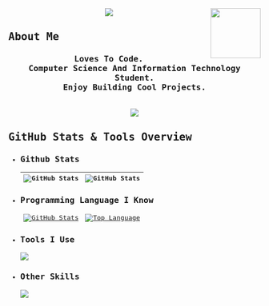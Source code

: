 <!---Ronish Github Profile---->

<!---Header Section Begins From Here---->
<samp>
<div align="center">
    <img width="100px" align="right" src ="https://komarev.com/ghpvc/?username=ronismaharjan&style=flat-square"/>
    <img src ="https://readme-typing-svg.demolab.com?font=Fira+Code&size=25&pause=1000&center=true&vCenter=true&random=false&width=435&lines=%3E+What's+up!%2C+I+am+Ronish"/>
</div>
<!--Header Section Ends---->

<!--About Section Begins From Here--->
## About Me
<div class="about" align="center">
    <div class ="about__description">
        <h3>
            <b>
            Loves To Code.</br>
           Computer Science And Information Technology Student.</br>
            Enjoy Building Cool Projects.
            </b>
        </h3>
    </div>
    </br>
    <div class = "about__links">
        <a href ="https://ronishmaharjan.info.np"><img src ="https://img.shields.io/badge/Website-768CFF?style=for-the-badge&logoColor=white"/></a>
    </div>
</div>

<!--About Section Ends Here--->

<!--OverView Section Begins From Here-->
## GitHub Stats & Tools Overview

<!--For Github Stats Section--->
- <div class = "github__status">
    <h3>Github Stats</h3>
    <table>
        <thead>
            <th><img height="auto" align="center" alt="GitHub Stats" src="https://streak-stats.demolab.com?user=ronismaharjan&theme=tokyonight&border_radius=24.6)](https://git.io/streak-stats"/></th>
    <th><img height ="auto" width ="auto" align ="center" alt ="GitHub Stats" src ="https://github-readme-stats.vercel.app/api?username=ronismaharjan&theme=ayu-mirage"></th>
        </thead>
    </table>
    </div>
<!--Github Stats Section Ends Here--->

<!--Programming Language Section-->
- <div class = "programming__language">
    <h3>Programming Language I Know</h3>
    <table>
        <thead>
            <td><a href="#"><img height="auto" align="center" alt="GitHub Stats" src="https://skillicons.dev/icons?i=python,html,css,js&theme=dark"/></a></td>
            <td><a href="#"><img height="auto" width ="auto" align="center" alt="Top Language" src="https://github-readme-stats.vercel.app/api/top-langs/?username=ronismaharjan&layout=compact&line_height=21&hide_border=true&theme=ayu-mirage"/></a></td>
        </thead>
    </table>
    </div>
<!--Programming Section Ends Here--->

<!--Tools Section-->
- <div class = "tools_use">
    <h3>Tools I Use</h3>
    <img src="https://skillicons.dev/icons?i=vscode,vim,git,discord&theme=dark"/>
    </div>
<!--Tools Section Ends Here--->

<!--Other skill Section-->
- <div class = "other_skills">
    <h3>Other Skills</h3>
    <img src = "https://skillicons.dev/icons?i=react,pr,ps&theme=dark">
<!--Other Skill Section Ends Here--->
</samp>
